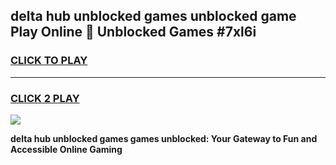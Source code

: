 
## delta hub unblocked games unblocked game Play Online 👋 Unblocked Games #7xl6i
<h3>
<a href="https://premium.freeplayer.one?title=delta_hub_unblocked_games&ref=21F">CLICK TO PLAY</a></h3>
<hr>

<h3>
<a href="https://premium.freeplayer.one?title=delta_hub_unblocked_games&ref=21F">CLICK 2 PLAY</a>
  
</h3>

<a href="https://premium.freeplayer.one?title=delta_hub_unblocked_games&ref=21F/"><img src="https://clearcache.store/games.png"></a>


**delta hub unblocked games games unblocked: Your Gateway to Fun and Accessible Online Gaming**
